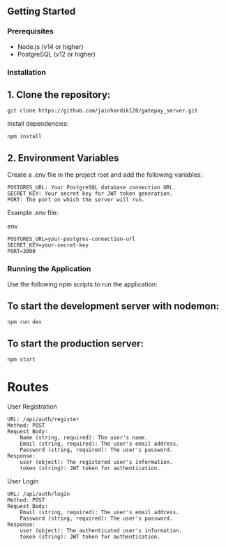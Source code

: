 ## Getting Started

### Prerequisites

- Node.js (v14 or higher)
- PostgreSQL (v12 or higher)

### Installation

## 1. Clone the repository:

```
git clone https://github.com/jainhardik120/gatepay_server.git
```    

Install dependencies:

```
npm install
```

## 2. Environment Variables

Create a .env file in the project root and add the following variables:
```
POSTGRES_URL: Your PostgreSQL database connection URL.
SECRET_KEY: Your secret key for JWT token generation.
PORT: The port on which the server will run.
```

Example .env file:

env

```
POSTGRES_URL=your-postgres-connection-url
SECRET_KEY=your-secret-key
PORT=3000
```

### Running the Application

Use the following npm scripts to run the application:

## To start the development server with nodemon:

    npm run dev

## To start the production server:

    npm start

# Routes
User Registration

    URL: /api/auth/register
    Method: POST
    Request Body:
        Name (string, required): The user's name.
        Email (string, required): The user's email address.
        Password (string, required): The user's password.
    Response:
        user (object): The registered user's information.
        token (string): JWT token for authentication.

User Login

    URL: /api/auth/login
    Method: POST
    Request Body:
        Email (string, required): The user's email address.
        Password (string, required): The user's password.
    Response:
        user (object): The authenticated user's information.
        token (string): JWT token for authentication.